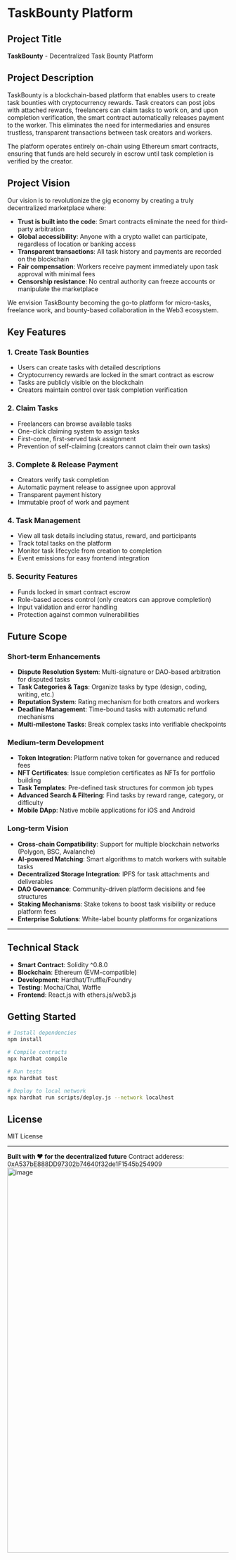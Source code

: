 # TaskBounty Platform

## Project Title
**TaskBounty** - Decentralized Task Bounty Platform

## Project Description
TaskBounty is a blockchain-based platform that enables users to create task bounties with cryptocurrency rewards. Task creators can post jobs with attached rewards, freelancers can claim tasks to work on, and upon completion verification, the smart contract automatically releases payment to the worker. This eliminates the need for intermediaries and ensures trustless, transparent transactions between task creators and workers.

The platform operates entirely on-chain using Ethereum smart contracts, ensuring that funds are held securely in escrow until task completion is verified by the creator.

## Project Vision
Our vision is to revolutionize the gig economy by creating a truly decentralized marketplace where:
- **Trust is built into the code**: Smart contracts eliminate the need for third-party arbitration
- **Global accessibility**: Anyone with a crypto wallet can participate, regardless of location or banking access
- **Transparent transactions**: All task history and payments are recorded on the blockchain
- **Fair compensation**: Workers receive payment immediately upon task approval with minimal fees
- **Censorship resistance**: No central authority can freeze accounts or manipulate the marketplace

We envision TaskBounty becoming the go-to platform for micro-tasks, freelance work, and bounty-based collaboration in the Web3 ecosystem.

## Key Features

### 1. **Create Task Bounties**
- Users can create tasks with detailed descriptions
- Cryptocurrency rewards are locked in the smart contract as escrow
- Tasks are publicly visible on the blockchain
- Creators maintain control over task completion verification

### 2. **Claim Tasks**
- Freelancers can browse available tasks
- One-click claiming system to assign tasks
- First-come, first-served task assignment
- Prevention of self-claiming (creators cannot claim their own tasks)

### 3. **Complete & Release Payment**
- Creators verify task completion
- Automatic payment release to assignee upon approval
- Transparent payment history
- Immutable proof of work and payment

### 4. **Task Management**
- View all task details including status, reward, and participants
- Track total tasks on the platform
- Monitor task lifecycle from creation to completion
- Event emissions for easy frontend integration

### 5. **Security Features**
- Funds locked in smart contract escrow
- Role-based access control (only creators can approve completion)
- Input validation and error handling
- Protection against common vulnerabilities

## Future Scope

### Short-term Enhancements
- **Dispute Resolution System**: Multi-signature or DAO-based arbitration for disputed tasks
- **Task Categories & Tags**: Organize tasks by type (design, coding, writing, etc.)
- **Reputation System**: Rating mechanism for both creators and workers
- **Deadline Management**: Time-bound tasks with automatic refund mechanisms
- **Multi-milestone Tasks**: Break complex tasks into verifiable checkpoints

### Medium-term Development
- **Token Integration**: Platform native token for governance and reduced fees
- **NFT Certificates**: Issue completion certificates as NFTs for portfolio building
- **Task Templates**: Pre-defined task structures for common job types
- **Advanced Search & Filtering**: Find tasks by reward range, category, or difficulty
- **Mobile DApp**: Native mobile applications for iOS and Android

### Long-term Vision
- **Cross-chain Compatibility**: Support for multiple blockchain networks (Polygon, BSC, Avalanche)
- **AI-powered Matching**: Smart algorithms to match workers with suitable tasks
- **Decentralized Storage Integration**: IPFS for task attachments and deliverables
- **DAO Governance**: Community-driven platform decisions and fee structures
- **Staking Mechanisms**: Stake tokens to boost task visibility or reduce platform fees
- **Enterprise Solutions**: White-label bounty platforms for organizations

---

## Technical Stack
- **Smart Contract**: Solidity ^0.8.0
- **Blockchain**: Ethereum (EVM-compatible)
- **Development**: Hardhat/Truffle/Foundry
- **Testing**: Mocha/Chai, Waffle
- **Frontend**: React.js with ethers.js/web3.js

## Getting Started
```bash
# Install dependencies
npm install

# Compile contracts
npx hardhat compile

# Run tests
npx hardhat test

# Deploy to local network
npx hardhat run scripts/deploy.js --network localhost
```

## License
MIT License

---




**Built with ❤️ for the decentralized future**
Contract adderess: 0xA537bE888DD97302b74640f32de1F1545b254909
<img width="1597" height="874" alt="image" src="https://github.com/user-attachments/assets/72b17668-ae9a-4e04-b314-5de2c5efc96b" />
